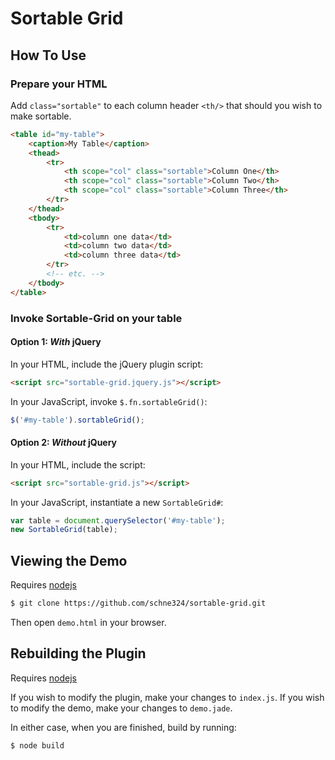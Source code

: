 # Sortable Grid

## How To Use

### Prepare your HTML

Add `class="sortable"` to each column header `<th/>` that should you wish to make sortable.

```html
<table id="my-table">
    <caption>My Table</caption>
    <thead>
        <tr>
            <th scope="col" class="sortable">Column One</th>
            <th scope="col" class="sortable">Column Two</th>
            <th scope="col" class="sortable">Column Three</th>
        </tr>
    </thead>
    <tbody>
        <tr>
            <td>column one data</td>
            <td>column two data</td>
            <td>column three data</td>
        </tr>
        <!-- etc. -->
    </tbody>
</table>
```

### Invoke Sortable-Grid on your table

#### Option 1: *With* jQuery

In your HTML, include the jQuery plugin script:

```html
<script src="sortable-grid.jquery.js"></script>
```

In your JavaScript, invoke `$.fn.sortableGrid()`:

```js
$('#my-table').sortableGrid();
```

#### Option 2: *Without* jQuery

In your HTML, include the script:

```html
<script src="sortable-grid.js"></script>
```

In your JavaScript, instantiate a new `SortableGrid#`:

```js
var table = document.querySelector('#my-table');
new SortableGrid(table);
```

## Viewing the Demo

Requires [nodejs](http://nodejs.org)

```bash
$ git clone https://github.com/schne324/sortable-grid.git
```

Then open `demo.html` in your browser.

## Rebuilding the Plugin

Requires [nodejs](http://nodejs.org)

If you wish to modify the plugin, make your changes to `index.js`. If you wish to modify the demo, make your changes to `demo.jade`.

In either case, when you are finished, build by running:

```bash
$ node build
```
